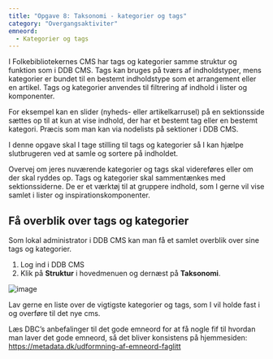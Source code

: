 ```yaml
---
title: "Opgave 8: Taksonomi - kategorier og tags"
category: "Overgangsaktiviter"
emneord:
  - Kategorier og tags
---
```


I Folkebibliotekernes CMS har tags og kategorier samme struktur og funktion som i DDB CMS. Tags kan bruges på tværs af indholdstyper, mens kategorier er bundet til en bestemt indholdstype som et arrangement eller en artikel. Tags og kategorier anvendes til filtrering af indhold i lister og komponenter. 

For eksempel kan en slider (nyheds- eller artikelkarrusel) på en sektionsside sættes op til at kun at vise indhold, der har et bestemt tag eller en bestemt kategori. Præcis som man kan via nodelists på sektioner i DDB CMS. 

I denne opgave skal I tage stilling til tags og kategorier så I kan hjælpe slutbrugeren ved at samle og sortere på indholdet.

Overvej om jeres nuværende kategorier og tags skal videreføres eller om der skal ryddes op. Tags og kategorier skal sammentænkes med sektionssiderne. De er et værktøj til at gruppere indhold, som I gerne vil vise samlet i lister og inspirationskomponenter. 

 
## Få overblik over tags og kategorier ##
Som lokal administrator i DDB CMS kan man få et samlet overblik over sine tags og kategorier.  

1. Log ind i DDB CMS
2. Klik på **Struktur** i hovedmenuen og dernæst på **Taksonomi**.

![image](https://github.com/danskernesdigitalebibliotek/folkebibliotekernes_cms_manual/assets/1641342/c0665328-4b41-4395-8ad9-077eae737d90)


Lav gerne en liste over de vigtigste kategorier og tags, som I vil holde fast i og overføre til det nye cms. 

Læs DBC’s anbefalinger til det gode emneord for at få nogle fif til hvordan man laver det gode emneord, så det bliver konsistens på hjemmesiden: https://metadata.dk/udformning-af-emneord-faglitt 
